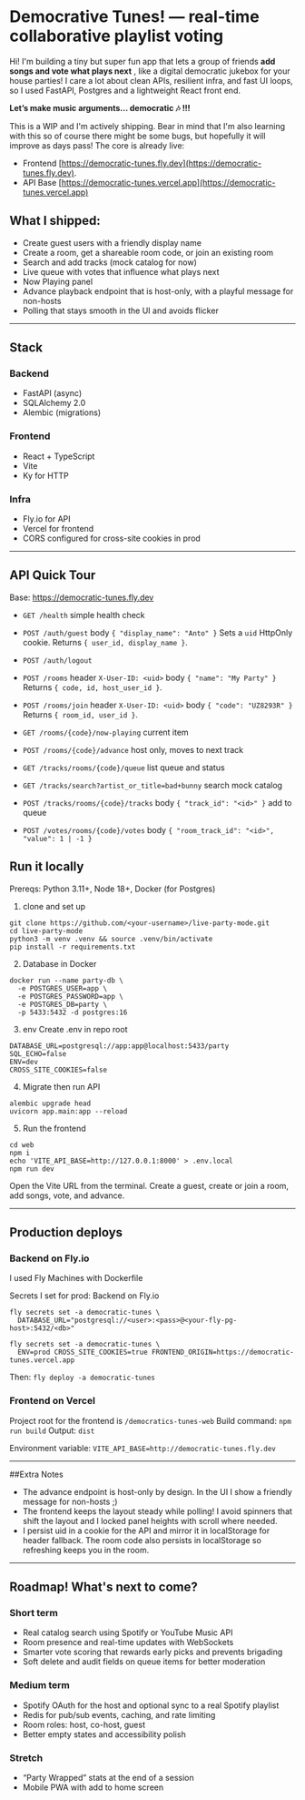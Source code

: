 # Democrative Tunes! — real-time collaborative playlist voting

Hi! I'm building a tiny but super fun app that lets a group of friends **add songs and vote what plays next** , like a digital democratic jukebox for your house parties! I care a lot about clean APIs, resilient infra, and fast UI loops, so I used FastAPI, Postgres and a lightweight React front end.

**Let’s make music arguments... democratic 🎶 !!!**

This is a WIP and I'm actively shipping. Bear in mind that I'm also learning with this so of course there might be some bugs, but hopefully it will improve as days pass! The core is already live:

* Frontend [https://democratic-tunes.fly.dev](https://democratic-tunes.fly.dev).
* API Base [https://democratic-tunes.vercel.app](https://democratic-tunes.vercel.app)

## What I shipped:

* Create guest users with a friendly display name
* Create a room, get a shareable room code, or join an existing room
* Search and add tracks (mock catalog for now)
* Live queue with votes that influence what plays next
* Now Playing panel
* Advance playback endpoint that is host-only, with a playful message for non-hosts
* Polling that stays smooth in the UI and avoids flicker

---

## Stack

### Backend
* FastAPI (async)
* SQLAlchemy 2.0
* Alembic (migrations)

### Frontend
* React + TypeScript
* Vite
* Ky for HTTP

### Infra
* Fly.io for API
* Vercel for frontend
* CORS configured for cross-site cookies in prod

---

## API Quick Tour

Base: https://democratic-tunes.fly.dev
* `GET /health` simple health check

* `POST /auth/guest` body `{ "display_name": "Anto" }`
Sets a `uid` HttpOnly cookie. Returns `{ user_id, display_name }`.
* `POST /auth/logout`

* `POST /rooms` header `X-User-ID: <uid>` body `{ "name": "My Party" }`
Returns `{ code, id, host_user_id }`.
* `POST /rooms/join` header `X-User-ID: <uid>` body `{ "code": "UZ8293R" }`
Returns `{ room_id, user_id }`.
* `GET /rooms/{code}/now-playing` current item
* `POST /rooms/{code}/advance` host only, moves to next track

* `GET /tracks/rooms/{code}/queue` list queue and status
* `GET /tracks/search?artist_or_title=bad+bunny` search mock catalog
* `POST /tracks/rooms/{code}/tracks` body `{ "track_id": "<id>" }` add to queue

* `POST /votes/rooms/{code}/votes` body `{ "room_track_id": "<id>", "value": 1 | -1 }`


## Run it locally

Prereqs: Python 3.11+, Node 18+, Docker (for Postgres)

1. clone and set up
```
git clone https://github.com/<your-username>/live-party-mode.git
cd live-party-mode
python3 -m venv .venv && source .venv/bin/activate
pip install -r requirements.txt
```

2. Database in Docker
```
docker run --name party-db \
  -e POSTGRES_USER=app \
  -e POSTGRES_PASSWORD=app \
  -e POSTGRES_DB=party \
  -p 5433:5432 -d postgres:16
```

3. env 
Create .env in repo root
```
DATABASE_URL=postgresql://app:app@localhost:5433/party
SQL_ECHO=false
ENV=dev
CROSS_SITE_COOKIES=false
```

4. Migrate then run API
```
alembic upgrade head
uvicorn app.main:app --reload
```

5. Run the frontend
```
cd web
npm i
echo 'VITE_API_BASE=http://127.0.0.1:8000' > .env.local
npm run dev
```
Open the Vite URL from the terminal. Create a guest, create or join a room, add songs, vote, and advance.

---
## Production deploys

### Backend on Fly.io
I used Fly Machines with Dockerfile

Secrets I set for prod:
Backend on Fly.io
```
fly secrets set -a democratic-tunes \
  DATABASE_URL="postgresql://<user>:<pass>@<your-fly-pg-host>:5432/<db>"

fly secrets set -a democratic-tunes \
  ENV=prod CROSS_SITE_COOKIES=true FRONTEND_ORIGIN=https://democratic-tunes.vercel.app
```
Then: `fly deploy -a democratic-tunes`

### Frontend on Vercel
Project root for the frontend is `/democratics-tunes-web`
Build command: `npm run build`
Output: `dist`

Environment variable:
`VITE_API_BASE=http://democratic-tunes.fly.dev`

---

##Extra Notes

* The advance endpoint is host-only by design. In the UI I show a friendly message for non-hosts ;)
* The frontend keeps the layout steady while polling! I avoid spinners that shift the layout and I locked panel heights with scroll where needed.
* I persist uid in a cookie for the API and mirror it in localStorage for header fallback. The room code also persists in localStorage so refreshing keeps you in the room.

---

## Roadmap! What's next to come? 

### Short term
* Real catalog search using Spotify or YouTube Music API
* Room presence and real-time updates with WebSockets
* Smarter vote scoring that rewards early picks and prevents brigading
* Soft delete and audit fields on queue items for better moderation

### Medium term
* Spotify OAuth for the host and optional sync to a real Spotify playlist
* Redis for pub/sub events, caching, and rate limiting
* Room roles: host, co-host, guest
* Better empty states and accessibility polish

### Stretch
* “Party Wrapped” stats at the end of a session
* Mobile PWA with add to home screen
